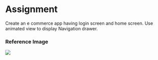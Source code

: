 # Assignment

Create an e commerce app having login screen and home screen. Use animated view to display Navigation drawer.

### Reference Image

![](https://firebasestorage.googleapis.com/v0/b/mymasai-school.appspot.com/o/project_files%2FCustom_Drawer_Navigation_Animated_View11.gif?alt=media&token=f9e660d0-c889-4a9a-ae18-2749695b99c7)

